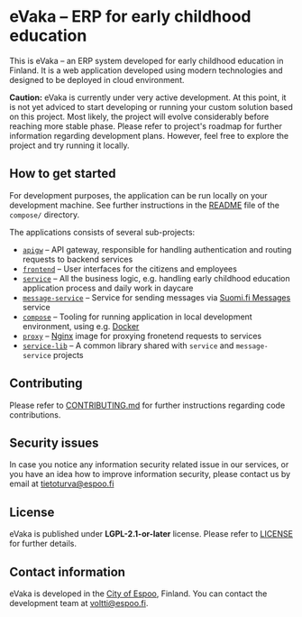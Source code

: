 <!--
SPDX-FileCopyrightText: 2017-2020 City of Espoo

SPDX-License-Identifier: LGPL-2.1-or-later
-->

# eVaka – ERP for early childhood education

This is eVaka – an ERP system developed for early childhood education in
Finland. It is a web application developed using modern technologies and
designed to be deployed in cloud environment.

**Caution:** eVaka is currently under very active development. At this 
point, it is not yet adviced to start developing or running your custom 
solution based on this project. Most likely, the project will evolve 
considerably before reaching more stable phase. Please refer to 
project's roadmap for further information regarding development plans.
However, feel free to explore the project and try running it locally.

## How to get started

For development purposes, the application can be run locally on your
development machine. See further instructions in the
[README](compose/README.md) file of the `compose/` directory.

The applications consists of several sub-projects:

- [`apigw`](apigw/) – API gateway, responsible for handling authentication and routing requests to backend services
- [`frontend`](frontend/) – User interfaces for the citizens and 
employees
- [`service`](service/) – All the business logic, e.g. handling early 
childhood education application process and daily work in daycare
- [`message-service`](message-service/) – Service for sending messages 
via [Suomi.fi Messages](https://www.suomi.fi/messages) service
- [`compose`](compose/) – Tooling for running application in local 
development environment, using e.g. [Docker](https://www.docker.com)
- [`proxy`](proxy/) – [Nginx](https://www.nginx.com) image for proxying 
fronetend requests to services
- [`service-lib`](service-lib/) – A common library shared with `service` and 
`message-service` projects

## Contributing

Please refer to [CONTRIBUTING.md](CONTRIBUTING.md) for further 
instructions regarding code contributions.

## Security issues

In case you notice any information security related issue in our 
services, or you have an idea how to improve information security,
please contact us by email at [tietoturva@espoo.fi](tietoturva@espoo.fi)

## License

eVaka is published under **LGPL-2.1-or-later** license. Please refer to 
[LICENSE](LICENSE) for further details.

## Contact information

eVaka is developed in the [City of Espoo](https://www.espoo.fi), Finland.
You can contact the development team at [voltti@espoo.fi](voltti@espoo.fi).

